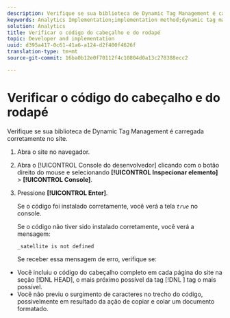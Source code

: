 ```yaml
---
description: Verifique se sua biblioteca de Dynamic Tag Management é carregada corretamente no site.
keywords: Analytics Implementation;implementation method;dynamic tag management;dtm;code;page code;header code;footer code;embed code;verify code;verify header code;verify footer code;embed tab;embed
solution: Analytics
title: Verificar o código do cabeçalho e do rodapé
topic: Developer and implementation
uuid: d395a417-0c61-41a6-a124-d2f400f4626f
translation-type: tm+mt
source-git-commit: 16ba0b12e0f70112f4c10804d0a13c278388ecc2

---
```



# Verificar o código do cabeçalho e do rodapé

Verifique se sua biblioteca de Dynamic Tag Management é carregada corretamente no site.

1. Abra o site no navegador.
1. Abra o [!UICONTROL Console do desenvolvedor] clicando com o botão direito do mouse e selecionando **[!UICONTROL Inspecionar elemento]** &gt; **[!UICONTROL Console]**.
1. Pressione **[!UICONTROL Enter]**.

   Se o código foi instalado corretamente, você verá a tela *`true`* no console.

   Se o código não tiver sido instalado corretamente, você verá a mensagem:

   `_satellite is not defined`

   Se receber essa mensagem de erro, verifique se:

* Você incluiu o código do cabeçalho completo em cada página do site na seção [!DNL HEAD], o mais próximo possível da tag [!DNL <head><meta http-equiv="Content-Type" content="text/html; charset=UTF-8">] tag o mais possível.
* Você não previu o surgimento de caracteres no trecho do código, possivelmente em resultado da ação de copiar e colar um documento formatado.

